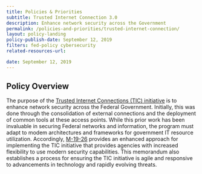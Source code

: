 ```yaml
---
title: Policies & Priorities
subtitle: Trusted Internet Connection 3.0
description: Enhance network security across the Government
permalink: /policies-and-priorities/trusted-internet-connection/
layout: policy-landing
policy-publish-date: September 12, 2019
filters: fed-policy cybersecurity 
related-resources-url:

date: September 12, 2019
---
```

## Policy Overview ##
The purpose of the [Trusted Internet Connections (TIC) initiative]( https://www.whitehouse.gov/wp-content/uploads/2019/09/M-19-26.pdf ) is to enhance network security across the Federal Government. Initially, this was done through the consolidation of external connections and the deployment of common tools at these access points. While this prior work has been invaluable in securing Federal networks and information, the program must adapt to modem architectures and frameworks for government IT resource utilization. Accordingly, [M-19-26]( https://www.whitehouse.gov/wp-content/uploads/2019/09/M-19-26.pdf ) provides an enhanced approach for implementing the TIC initiative that provides agencies with increased flexibility to use modern security capabilities. This memorandum also establishes a process for ensuring the TIC initiative is agile and responsive to advancements in technology and rapidly evolving threats.
